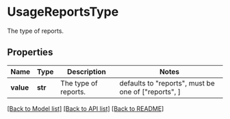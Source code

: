 # UsageReportsType

The type of reports.

## Properties

| Name      | Type    | Description          | Notes                                               |
| --------- | ------- | -------------------- | --------------------------------------------------- |
| **value** | **str** | The type of reports. | defaults to "reports", must be one of ["reports", ] |

[[Back to Model list]](README.md#documentation-for-models) [[Back to API list]](README.md#documentation-for-api-endpoints) [[Back to README]](README.md)

